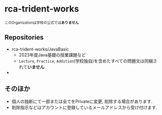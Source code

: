 # rca-trident-works
<small>このOrganizationは学校の公式では**ありません**</small>

## Repositories
- rca-trident-works/JavaBasic
  - 2023年度Java基礎の授業課題など
  - `Lecture`, `Practice`, `Addition`(学校独自)を含めたすべての問題文は同梱されて**いません**
- 

## そのほか
- 個人の独断にて一部または全てをPrivateに変更, 削除する場合があります.
- 削除指示などはアカウントに登録しているメールアドレスから受け付けます.

